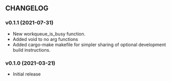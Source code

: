 ## CHANGELOG

### v0.1.1 (2021-07-31)

* New workqueue_is_busy function.
* Added void to no arg functions
* Added cargo-make makefile for simpler sharing of optional development build instructions.

### v0.1.0 (2021-03-21)

* Initial release
